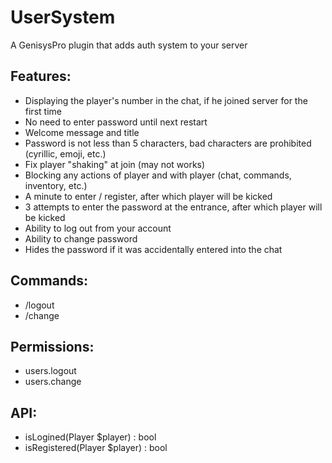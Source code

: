 # UserSystem
A GenisysPro plugin that adds auth system to your server

## Features:
* Displaying the player's number in the chat, if he joined server for the first time
* No need to enter password until next restart
* Welcome message and title
* Password is not less than 5 characters, bad characters are prohibited (cyrillic, emoji, etc.)
* Fix player "shaking" at join (may not works)
* Blocking any actions of player and with player (chat, commands, inventory, etc.)
* A minute to enter / register, after which player will be kicked
* 3 attempts to enter the password at the entrance, after which player will be kicked
* Ability to log out from your account
* Ability to change password
* Hides the password if it was accidentally entered into the chat

## Commands:
* /lоgоut
* /change <old password> <new password>

## Permissions:
* users.logout
* users.change

## API:
* isLogined(Player $player) : bool
* isRegistered(Player $player) : bool
